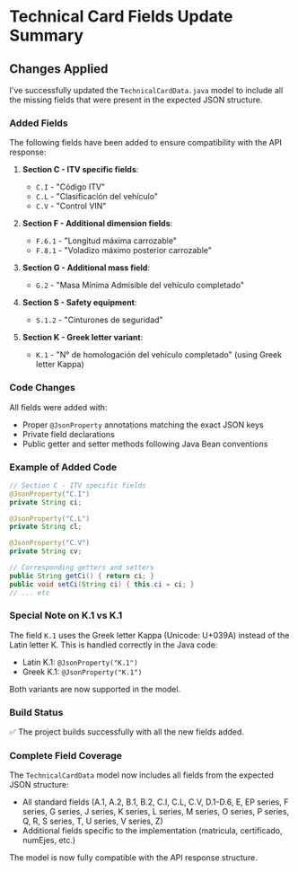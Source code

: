 # Technical Card Fields Update Summary

## Changes Applied

I've successfully updated the `TechnicalCardData.java` model to include all the missing fields that were present in the expected JSON structure.

### Added Fields

The following fields have been added to ensure compatibility with the API response:

1. **Section C - ITV specific fields**:
   - `C.I` - "Código ITV"
   - `C.L` - "Clasificación del vehículo"
   - `C.V` - "Control VIN"

2. **Section F - Additional dimension fields**:
   - `F.6.1` - "Longitud máxima carrozable"
   - `F.8.1` - "Voladizo máximo posterior carrozable"

3. **Section G - Additional mass field**:
   - `G.2` - "Masa Mínima Admisible del vehículo completado"

4. **Section S - Safety equipment**:
   - `S.1.2` - "Cinturones de seguridad"

5. **Section K - Greek letter variant**:
   - `Κ.1` - "N° de homologación del vehículo completado" (using Greek letter Kappa)

### Code Changes

All fields were added with:
- Proper `@JsonProperty` annotations matching the exact JSON keys
- Private field declarations
- Public getter and setter methods following Java Bean conventions

### Example of Added Code

```java
// Section C - ITV specific fields
@JsonProperty("C.I")
private String ci;

@JsonProperty("C.L")
private String cl;

@JsonProperty("C.V")
private String cv;

// Corresponding getters and setters
public String getCi() { return ci; }
public void setCi(String ci) { this.ci = ci; }
// ... etc
```

### Special Note on K.1 vs Κ.1

The field `Κ.1` uses the Greek letter Kappa (Unicode: U+039A) instead of the Latin letter K. This is handled correctly in the Java code:
- Latin K.1: `@JsonProperty("K.1")`
- Greek Κ.1: `@JsonProperty("Κ.1")`

Both variants are now supported in the model.

### Build Status

✅ The project builds successfully with all the new fields added.

### Complete Field Coverage

The `TechnicalCardData` model now includes all fields from the expected JSON structure:
- All standard fields (A.1, A.2, B.1, B.2, C.I, C.L, C.V, D.1-D.6, E, EP series, F series, G series, J series, K series, L series, M series, O series, P series, Q, R, S series, T, U series, V series, Z)
- Additional fields specific to the implementation (matricula, certificado, numEjes, etc.)

The model is now fully compatible with the API response structure.